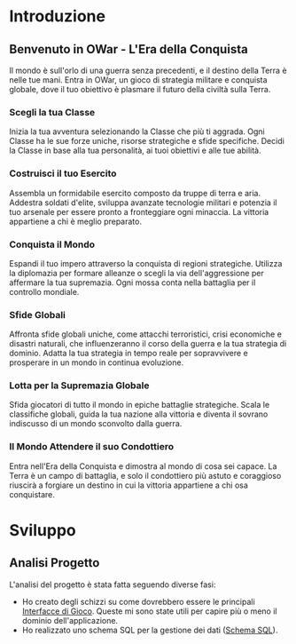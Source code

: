 # Introduzione

## Benvenuto in OWar - L'Era della Conquista

Il mondo è sull'orlo di una guerra senza precedenti, e il destino della Terra è nelle tue mani. 
Entra in OWar, un gioco di strategia militare e conquista globale, dove il tuo obiettivo è plasmare il futuro della civiltà sulla Terra.

### Scegli la tua Classe

Inizia la tua avventura selezionando la Classe che più ti aggrada. 
Ogni Classe ha le sue forze uniche, risorse strategiche e sfide specifiche. 
Decidi la Classe in base alla tua personalità, ai tuoi obiettivi e alle tue abilità.

### Costruisci il tuo Esercito

Assembla un formidabile esercito composto da truppe di terra e aria. 
Addestra soldati d'elite, sviluppa avanzate tecnologie militari e potenzia il tuo arsenale per essere pronto a fronteggiare ogni minaccia. 
La vittoria appartiene a chi è meglio preparato.

### Conquista il Mondo

Espandi il tuo impero attraverso la conquista di regioni strategiche.
Utilizza la diplomazia per formare alleanze o scegli la via dell'aggressione per affermare la tua supremazia. 
Ogni mossa conta nella battaglia per il controllo mondiale.

### Sfide Globali

Affronta sfide globali uniche, come attacchi terroristici, crisi economiche e disastri naturali, che influenzeranno il corso della guerra e la tua strategia di dominio. 
Adatta la tua strategia in tempo reale per sopravvivere e prosperare in un mondo in continua evoluzione.

### Lotta per la Supremazia Globale

Sfida giocatori di tutto il mondo in epiche battaglie strategiche. 
Scala le classifiche globali, guida la tua nazione alla vittoria e diventa il sovrano indiscusso di un mondo sconvolto dalla guerra.

### Il Mondo Attendere il suo Condottiero

Entra nell'Era della Conquista e dimostra al mondo di cosa sei capace. 
La Terra è un campo di battaglia, e solo il condottiero più astuto e coraggioso riuscirà a forgiare un destino in cui la vittoria appartiene a chi osa conquistare.

# Sviluppo
## Analisi Progetto

L'analisi del progetto è stata fatta seguendo diverse fasi:
* Ho creato degli schizzi su come dovrebbero essere le principali [Interfacce di Gioco](https://github.com/GianfrancoLarocca/OWar/tree/main/InterfacceGioco).
Queste mi sono state utili per capire più o meno il dominio dell'applicazione.
* Ho realizzato uno schema SQL per la gestione dei dati ([Schema SQL](https://github.com/GianfrancoLarocca/OWar/tree/main/InterfacceGioco)).
